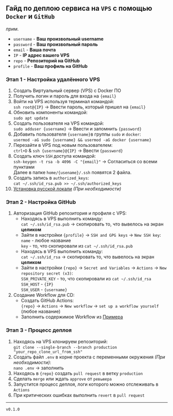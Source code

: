 ## Гайд по деплою сервиса на `VPS` с помощью `Docker` и `GitHub`

*прим.*
- `username` - **Ваш произвольный username**
- `password` - **Ваш произвольный пароль**
- `email` - **Ваша почта**
- `IP` - **IP адрес вашего VPS**
- `repo` - **Репозиторий на GitHub**
- `profile` - **Ваш профиль на GitHub**

### Этап 1 - Настройка удалённого VPS
1. Создать Виртуальный сервер (VPS) с Docker ПО
2. Получить логин и пароль для входа на `{email}`
3. Войти на VPS используя терминал командой:  
`ssh root@{IP}` -> Ввести пароль, который пришел на `{email}`
4. Обновить компоненты командой:  
`sudo apt update`
5. Создать пользователя на VPS командой:  
`sudo adduser {username}` -> Ввести и запомнить `{password}`
6. Добавить пользователя `{username}`в группы `sudo` и `docker`:  
`usermod -aG sudo {username} && usermod -aG docker {username}`  
7. Перезайти в VPS под новым пользователем:  
`ctrl+D` & `ssh {username}@{IP}` -> Ввести `{password}`
8. Создать ключ `SSH` доступа командой:  
`ssh-keygen -t rsa -b 4096 -C "{email}"` -> Cогласиться со всеми пунктами   
Далее в папке `home/{usename}/.ssh` появятся 2 файла. 
9. Создать запись в `authorized_keys`:  
`cat ~/.ssh/id_rsa.pub >> ~/.ssh/authorized_keys`
10. [Установка русской локали](https://github.com/jespy666/guides-more/blob/main/guides/deploy%26vps/SETUP_RU_LOCALE_ON_VPS.mdhttps://github.com/jespy666/guides-more/blob/main/guides/deploy%26vps/SETUP_RU_LOCALE_ON_VPS.md) *(При необходимости)*

### Этап 2 - Настройка GitHub
1. Авторизация GitHub репозитория и профиля с VPS:
   - Находясь в VPS выполнить команду:  
       `cat ~/.ssh/id_rsa.pub` -> скопировать то, что вывелось на экран **целиком**
   - Зайти в настройки `{profile}` -> `SSH and GPG keys` -> `New SSH key`:  
       `name` - любое название  
       `key` - то, что скопировали из `cat ~/.ssh/id_rsa.pub`
   - Находясь в VPS выполнить команду:  
       `cat ~/.ssh/id_rsa` -> скопировать то, что вывелось на экран **целиком**
   - Зайти в настройки `{repo}` -> `Secret and Variables` -> `Actions` -> `New repository secret (x3)`:  
       `SSH_PRIVATE_KEY` - то, что скопировали из `cat ~/.ssh/id_rsa`  
       `SSH_HOST` - `{IP}`  
       `SSH_USER` - `{username}`
2. Создание Workflow для CD:
   - Создать GitHub Actions:  
       `{repo}` -> `Actions` -> `New workflow` -> `set up a workflow yourself` (любое название)
   - Заполнить содержимое Workflow из [Примера](https://github.com/jespy666/guides-more/blob/main/pipelines/deploy_on_vps.yml)

### Этап 3 - Процесс деплоя
1. Находясь на VPS клонируем репозиторий:  
`git clone --single-branch --branch production "your_repo_clone_url_from_ssh"`
2. Создать файл `.env` в корне проекта с переменными окружения *(При необходимости)*:  
`nano .env` -> заполнить
3. Находясь в `{repo}` создать `pull request` в ветку `production`
4. Сделать `merge` или ждать `approve` от `ревьюера`
5. Запустится процесс деплоя, логи которого можно отслеживать в `Actions`
6. При критических ошибках выполнить `revert` в `pull request`

___
`v0.1.0`

